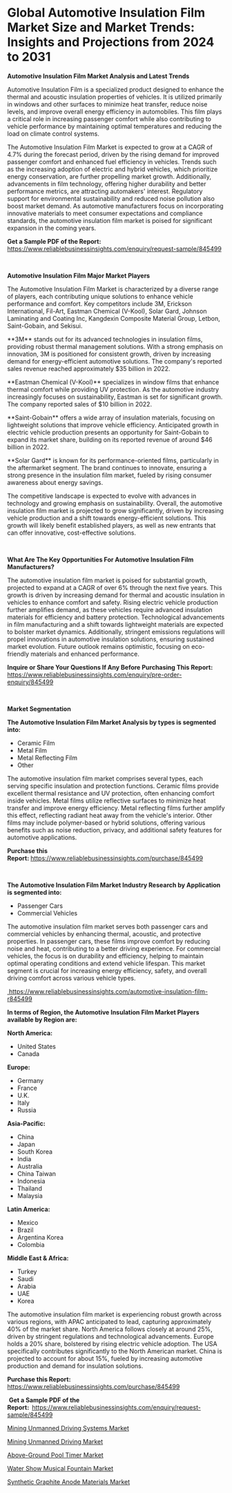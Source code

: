 <p><h1>Global Automotive Insulation Film Market Size and Market Trends: Insights and Projections from 2024 to 2031</h1></p><p><strong>Automotive Insulation Film Market Analysis and Latest Trends</strong></p>
<p><p>Automotive Insulation Film is a specialized product designed to enhance the thermal and acoustic insulation properties of vehicles. It is utilized primarily in windows and other surfaces to minimize heat transfer, reduce noise levels, and improve overall energy efficiency in automobiles. This film plays a critical role in increasing passenger comfort while also contributing to vehicle performance by maintaining optimal temperatures and reducing the load on climate control systems.</p><p>The Automotive Insulation Film Market is expected to grow at a CAGR of 4.7% during the forecast period, driven by the rising demand for improved passenger comfort and enhanced fuel efficiency in vehicles. Trends such as the increasing adoption of electric and hybrid vehicles, which prioritize energy conservation, are further propelling market growth. Additionally, advancements in film technology, offering higher durability and better performance metrics, are attracting automakers' interest. Regulatory support for environmental sustainability and reduced noise pollution also boost market demand. As automotive manufacturers focus on incorporating innovative materials to meet consumer expectations and compliance standards, the automotive insulation film market is poised for significant expansion in the coming years.</p></p>
<p><strong>Get a Sample PDF of the Report:&nbsp;</strong> <a href="https://www.reliablebusinessinsights.com/enquiry/request-sample/845499?utm_campaign=1820&utm_medium=2&utm_source=Github&utm_content=ia&utm_term=02112024&utm_id=automotive-insulation-film">https://www.reliablebusinessinsights.com/enquiry/request-sample/845499</a></p>
<p>&nbsp;</p>
<p><strong>Automotive Insulation Film Major Market Players</strong></p>
<p><p>The Automotive Insulation Film Market is characterized by a diverse range of players, each contributing unique solutions to enhance vehicle performance and comfort. Key competitors include 3M, Erickson International, Fil-Art, Eastman Chemical (V-Kool), Solar Gard, Johnson Laminating and Coating Inc, Kangdexin Composite Material Group, Letbon, Saint-Gobain, and Sekisui.</p><p>**3M** stands out for its advanced technologies in insulation films, providing robust thermal management solutions. With a strong emphasis on innovation, 3M is positioned for consistent growth, driven by increasing demand for energy-efficient automotive solutions. The company's reported sales revenue reached approximately $35 billion in 2022.</p><p>**Eastman Chemical (V-Kool)** specializes in window films that enhance thermal comfort while providing UV protection. As the automotive industry increasingly focuses on sustainability, Eastman is set for significant growth. The company reported sales of $10 billion in 2022.</p><p>**Saint-Gobain** offers a wide array of insulation materials, focusing on lightweight solutions that improve vehicle efficiency. Anticipated growth in electric vehicle production presents an opportunity for Saint-Gobain to expand its market share, building on its reported revenue of around $46 billion in 2022.</p><p>**Solar Gard** is known for its performance-oriented films, particularly in the aftermarket segment. The brand continues to innovate, ensuring a strong presence in the insulation film market, fueled by rising consumer awareness about energy savings.</p><p>The competitive landscape is expected to evolve with advances in technology and growing emphasis on sustainability. Overall, the automotive insulation film market is projected to grow significantly, driven by increasing vehicle production and a shift towards energy-efficient solutions. This growth will likely benefit established players, as well as new entrants that can offer innovative, cost-effective solutions.</p></p>
<p>&nbsp;</p>
<p><strong>What Are The Key Opportunities For Automotive Insulation Film Manufacturers?</strong></p>
<p><p>The automotive insulation film market is poised for substantial growth, projected to expand at a CAGR of over 6% through the next five years. This growth is driven by increasing demand for thermal and acoustic insulation in vehicles to enhance comfort and safety. Rising electric vehicle production further amplifies demand, as these vehicles require advanced insulation materials for efficiency and battery protection. Technological advancements in film manufacturing and a shift towards lightweight materials are expected to bolster market dynamics. Additionally, stringent emissions regulations will propel innovations in automotive insulation solutions, ensuring sustained market evolution. Future outlook remains optimistic, focusing on eco-friendly materials and enhanced performance.</p></p>
<p><strong>Inquire or Share Your Questions If Any Before Purchasing This Report:</strong> <a href="https://www.reliablebusinessinsights.com/enquiry/pre-order-enquiry/845499?utm_campaign=1820&utm_medium=2&utm_source=Github&utm_content=ia&utm_term=02112024&utm_id=automotive-insulation-film">https://www.reliablebusinessinsights.com/enquiry/pre-order-enquiry/845499</a></p>
<p>&nbsp;</p>
<p><strong>Market Segmentation</strong></p>
<p><strong>The Automotive Insulation Film Market Analysis by types is segmented into:</strong></p>
<p><ul><li>Ceramic Film</li><li>Metal Film</li><li>Metal Reflecting Film</li><li>Other</li></ul></p>
<p><p>The automotive insulation film market comprises several types, each serving specific insulation and protection functions. Ceramic films provide excellent thermal resistance and UV protection, often enhancing comfort inside vehicles. Metal films utilize reflective surfaces to minimize heat transfer and improve energy efficiency. Metal reflecting films further amplify this effect, reflecting radiant heat away from the vehicle's interior. Other films may include polymer-based or hybrid solutions, offering various benefits such as noise reduction, privacy, and additional safety features for automotive applications.</p></p>
<p><strong>Purchase this Report:&nbsp;</strong><a href="https://www.reliablebusinessinsights.com/purchase/845499?utm_campaign=1820&utm_medium=2&utm_source=Github&utm_content=ia&utm_term=02112024&utm_id=automotive-insulation-film">https://www.reliablebusinessinsights.com/purchase/845499</a></p>
<p>&nbsp;</p>
<p><strong>The Automotive Insulation Film Market Industry Research by Application is segmented into:</strong></p>
<p><ul><li>Passenger Cars</li><li>Commercial Vehicles</li></ul></p>
<p><p>The automotive insulation film market serves both passenger cars and commercial vehicles by enhancing thermal, acoustic, and protective properties. In passenger cars, these films improve comfort by reducing noise and heat, contributing to a better driving experience. For commercial vehicles, the focus is on durability and efficiency, helping to maintain optimal operating conditions and extend vehicle lifespan. This market segment is crucial for increasing energy efficiency, safety, and overall driving comfort across various vehicle types.</p></p>
<p><a href="https://www.reliablebusinessinsights.com/automotive-insulation-film-r845499?utm_campaign=1820&utm_medium=2&utm_source=Github&utm_content=ia&utm_term=02112024&utm_id=automotive-insulation-film">&nbsp;https://www.reliablebusinessinsights.com/automotive-insulation-film-r845499</a></p>
<p><strong>In terms of Region, the Automotive Insulation Film Market Players available by Region are:</strong></p>
<p>
    <p> <strong> North America: </strong>
        <ul>
            <li>United States</li>
            <li>Canada</li>
        </ul>
        </p> 
    <p> <strong> Europe: </strong>
        <ul>
            <li>Germany</li>
            <li>France</li>
            <li>U.K.</li>
            <li>Italy</li>
            <li>Russia</li>
        </ul>
        </p> 
    <p> <strong> Asia-Pacific: </strong>
        <ul>
            <li>China</li>
            <li>Japan</li>
            <li>South Korea</li>
            <li>India</li>
            <li>Australia</li>
            <li>China Taiwan</li>
            <li>Indonesia</li>
            <li>Thailand</li>
            <li>Malaysia</li>
        </ul>
        </p> 
    <p> <strong> Latin America: </strong>
        <ul>
            <li>Mexico</li>
            <li>Brazil</li>
            <li>Argentina Korea</li>
            <li>Colombia</li>
        </ul>
        </p> 
    <p> <strong> Middle East & Africa: </strong>
        <ul>
            <li>Turkey</li>
            <li>Saudi</li>
            <li>Arabia</li>
            <li>UAE</li>
            <li>Korea</li>
        </ul>
    </p>
    </p>
<p><p>The automotive insulation film market is experiencing robust growth across various regions, with APAC anticipated to lead, capturing approximately 40% of the market share. North America follows closely at around 25%, driven by stringent regulations and technological advancements. Europe holds a 20% share, bolstered by rising electric vehicle adoption. The USA specifically contributes significantly to the North American market. China is projected to account for about 15%, fueled by increasing automotive production and demand for insulation solutions.</p></p>
<p><strong>Purchase this Report: </strong><a href="https://www.reliablebusinessinsights.com/purchase/845499?utm_campaign=1820&utm_medium=2&utm_source=Github&utm_content=ia&utm_term=02112024&utm_id=automotive-insulation-film">https://www.reliablebusinessinsights.com/purchase/845499</a></p>
<p>&nbsp;<strong>Get a Sample PDF of the Report:&nbsp;&nbsp;</strong><a href="https://www.reliablebusinessinsights.com/enquiry/request-sample/845499?utm_campaign=1820&utm_medium=2&utm_source=Github&utm_content=ia&utm_term=02112024&utm_id=automotive-insulation-film">https://www.reliablebusinessinsights.com/enquiry/request-sample/845499</a></p>
<p><strong></strong></p>
<p><p><a href="https://www.linkedin.com/pulse/future-ready-strategic-insights-global-mining-unmanned-ogjnc?utm_campaign=1820&utm_medium=2&utm_source=Github&utm_content=ia&utm_term=02112024&utm_id=automotive-insulation-film">Mining Unmanned Driving Systems Market</a></p><p><a href="https://www.linkedin.com/pulse/mining-unmanned-driving-market-transformation-comparative-analysis-br8gc?utm_campaign=1820&utm_medium=2&utm_source=Github&utm_content=ia&utm_term=02112024&utm_id=automotive-insulation-film">Mining Unmanned Driving Market</a></p><p><a href="https://www.linkedin.com/pulse/above-ground-pool-timer-market-refracting-trends-consumer-behaviors-yvktf?utm_campaign=1820&utm_medium=2&utm_source=Github&utm_content=ia&utm_term=02112024&utm_id=automotive-insulation-film">Above-Ground Pool Timer Market</a></p><p><a href="https://www.linkedin.com/pulse/water-show-musical-fountain-market-size-segmentation-trends-zhr3c?utm_campaign=1820&utm_medium=2&utm_source=Github&utm_content=ia&utm_term=02112024&utm_id=automotive-insulation-film">Water Show Musical Fountain Market</a></p><p><a href="https://www.linkedin.com/pulse/exploring-synthetic-graphite-anode-materials-market-strategic-4c1wc?utm_campaign=1820&utm_medium=2&utm_source=Github&utm_content=ia&utm_term=02112024&utm_id=automotive-insulation-film">Synthetic Graphite Anode Materials Market</a></p></p>
